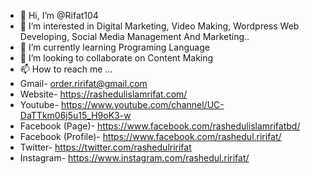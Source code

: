 - 👋 Hi, I’m @Rifat104
- 👀 I’m interested in Digital Marketing, Video Making, Wordpress Web Developing, Social Media Management And Marketing..
- 🌱 I’m currently learning Programing Language
- 💞️ I’m looking to collaborate on Content Making
- 📫 How to reach me ...
- Gmail- order.ririfat@gmail.com
- Website- https://rashedulislamrifat.com/
- Youtube- https://www.youtube.com/channel/UC-DaTTkm06j5u15_H9oK3-w
- Facebook (Page)- https://www.facebook.com/rashedulislamrifatbd/
- Facebook (Profile)- https://www.facebook.com/rashedul.ririfat/
- Twitter- https://twitter.com/rashedulririfat
- Instagram- https://www.instagram.com/rashedul.ririfat/


<!---
Rifat104/Rifat104 is a ✨ special ✨ repository because its `README.md` (this file) appears on your GitHub profile.
You can click the Preview link to take a look at your changes.
--->
